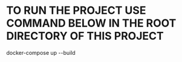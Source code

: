 # TO RUN THE PROJECT USE COMMAND BELOW IN THE ROOT DIRECTORY OF THIS PROJECT
docker-compose up --build